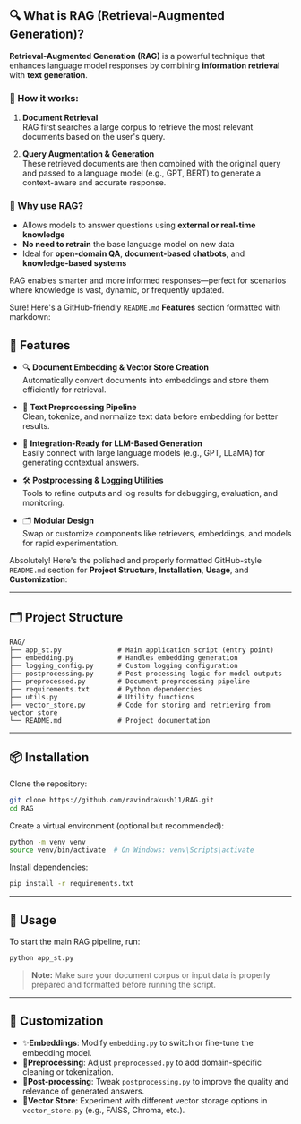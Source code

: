 ## 🔍 What is RAG (Retrieval-Augmented Generation)?

**Retrieval-Augmented Generation (RAG)** is a powerful technique that enhances language model responses by combining **information retrieval** with **text generation**.

### 🔧 How it works:

1. **Document Retrieval**  
   RAG first searches a large corpus to retrieve the most relevant documents based on the user's query.

2. **Query Augmentation & Generation**  
   These retrieved documents are then combined with the original query and passed to a language model (e.g., GPT, BERT) to generate a context-aware and accurate response.

### 🧠 Why use RAG?

- Allows models to answer questions using **external or real-time knowledge**
- **No need to retrain** the base language model on new data
- Ideal for **open-domain QA**, **document-based chatbots**, and **knowledge-based systems**

RAG enables smarter and more informed responses—perfect for scenarios where knowledge is vast, dynamic, or frequently updated.

Sure! Here's a GitHub-friendly `README.md` **Features** section formatted with markdown:

## 🚀 Features

- 🔍 **Document Embedding & Vector Store Creation**  
  Automatically convert documents into embeddings and store them efficiently for retrieval.

- 📄 **Text Preprocessing Pipeline**  
  Clean, tokenize, and normalize text data before embedding for better results.

- 🧠 **Integration-Ready for LLM-Based Generation**  
  Easily connect with large language models (e.g., GPT, LLaMA) for generating contextual answers.

- 🛠️ **Postprocessing & Logging Utilities**  
  Tools to refine outputs and log results for debugging, evaluation, and monitoring.

- 🗂️ **Modular Design**  
  Swap or customize components like retrievers, embeddings, and models for rapid experimentation.

Absolutely! Here's the polished and properly formatted GitHub-style `README.md` section for **Project Structure**, **Installation**, **Usage**, and **Customization**:

---

## 🗂️ Project Structure

```
RAG/
├── app_st.py              # Main application script (entry point)
├── embedding.py           # Handles embedding generation
├── logging_config.py      # Custom logging configuration
├── postprocessing.py      # Post-processing logic for model outputs
├── preprocessed.py        # Document preprocessing pipeline
├── requirements.txt       # Python dependencies
├── utils.py               # Utility functions
├── vector_store.py        # Code for storing and retrieving from vector store
└── README.md              # Project documentation
```

---

## 📦 Installation

Clone the repository:

```bash
git clone https://github.com/ravindrakush11/RAG.git
cd RAG
```

Create a virtual environment (optional but recommended):

```bash
python -m venv venv
source venv/bin/activate  # On Windows: venv\Scripts\activate
```

Install dependencies:

```bash
pip install -r requirements.txt
```

---

## 🧪 Usage

To start the main RAG pipeline, run:

```bash
python app_st.py
```

> **Note:** Make sure your document corpus or input data is properly prepared and formatted before running the script.

---

## 🔧 Customization

- ✨**Embeddings**: Modify `embedding.py` to switch or fine-tune the embedding model.
- 🧹**Preprocessing**: Adjust `preprocessed.py` to add domain-specific cleaning or tokenization.
- 🧠**Post-processing**: Tweak `postprocessing.py` to improve the quality and relevance of generated answers.
- 💾**Vector Store**: Experiment with different vector storage options in `vector_store.py` (e.g., FAISS, Chroma, etc.).



